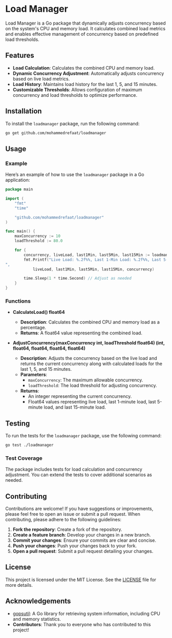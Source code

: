 # Load Manager

Load Manager is a Go package that dynamically adjusts concurrency based on the system's CPU and memory load. It calculates combined load metrics and enables effective management of concurrency based on predefined load thresholds.

## Features

- **Load Calculation**: Calculates the combined CPU and memory load.
- **Dynamic Concurrency Adjustment**: Automatically adjusts concurrency based on live load metrics.
- **Load History**: Maintains load history for the last 1, 5, and 15 minutes.
- **Customizable Thresholds**: Allows configuration of maximum concurrency and load thresholds to optimize performance.

## Installation

To install the `loadmanager` package, run the following command:

```bash
go get github.com/mohammedrefaat/loadmanager
```

## Usage

### Example

Here’s an example of how to use the `loadmanager` package in a Go application:

```go
package main

import (
    "fmt"
    "time"

    "github.com/mohammedrefaat/loadmanager"
)

func main() {
    maxConcurrency := 10
    loadThreshold := 80.0

    for {
        concurrency, liveLoad, last1Min, last5Min, last15Min := loadmanager.AdjustConcurrency(maxConcurrency, loadThreshold)
        fmt.Printf("Live Load: %.2f%%, Last 1-Min Load: %.2f%%, Last 5-Min Load: %.2f%%, Last 15-Min Load: %.2f%%, Concurrency: %d
",
            liveLoad, last1Min, last5Min, last15Min, concurrency)

        time.Sleep(1 * time.Second) // Adjust as needed
    }
}
```

### Functions

- **CalculateLoad() float64**
  - **Description**: Calculates the combined CPU and memory load as a percentage.
  - **Returns**: A float64 value representing the combined load.

- **AdjustConcurrency(maxConcurrency int, loadThreshold float64) (int, float64, float64, float64, float64)**
  - **Description**: Adjusts the concurrency based on the live load and returns the current concurrency along with calculated loads for the last 1, 5, and 15 minutes.
  - **Parameters**:
    - `maxConcurrency`: The maximum allowable concurrency.
    - `loadThreshold`: The load threshold for adjusting concurrency.
  - **Returns**: 
    - An integer representing the current concurrency.
    - Float64 values representing live load, last 1-minute load, last 5-minute load, and last 15-minute load.

## Testing

To run the tests for the `loadmanager` package, use the following command:

```bash
go test ./loadmanager
```

### Test Coverage

The package includes tests for load calculation and concurrency adjustment. You can extend the tests to cover additional scenarios as needed. 

## Contributing

Contributions are welcome! If you have suggestions or improvements, please feel free to open an issue or submit a pull request. When contributing, please adhere to the following guidelines:

1. **Fork the repository**: Create a fork of the repository.
2. **Create a feature branch**: Develop your changes in a new branch.
3. **Commit your changes**: Ensure your commits are clear and concise.
4. **Push your changes**: Push your changes back to your fork.
5. **Open a pull request**: Submit a pull request detailing your changes.

## License

This project is licensed under the MIT License. See the [LICENSE](LICENSE) file for more details.

## Acknowledgements

- [gopsutil](https://github.com/shirou/gopsutil): A Go library for retrieving system information, including CPU and memory statistics.
- **Contributors**: Thank you to everyone who has contributed to this project!
